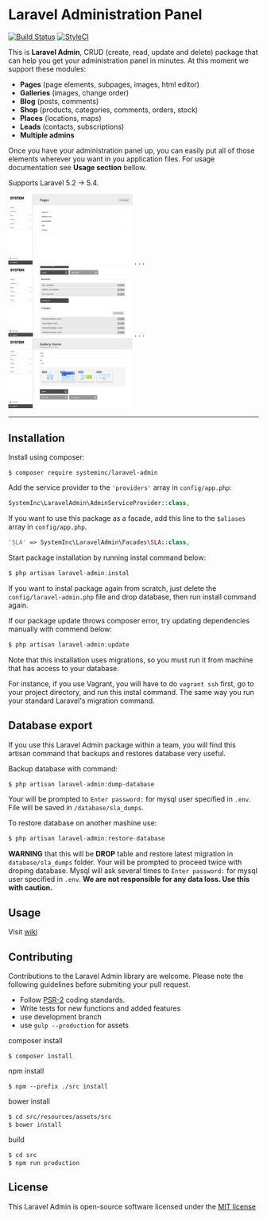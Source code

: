  # Laravel Administration Panel

[![Build Status](https://travis-ci.org/systeminc/laravel-admin.svg?branch=master)](https://travis-ci.org/systeminc/laravel-admin) [![StyleCI](https://styleci.io/repos/65193755/shield)](https://styleci.io/repos/65193755)

This is **Laravel Admin**, CRUD (create, read, update and delete) package that can help you get your administration panel in minutes. At this moment we support these modules:

- **Pages** (page elements, subpages, images, html editor)
- **Galleries** (images, change order)
- **Blog** (posts, comments)
- **Shop** (products, categories, comments, orders, stock)
- **Places** (locations, maps)
- **Leads** (contacts, subscriptions)
- **Multiple admins**

Once you have your administration panel up, you can easily put all of those elements wherever you want in you application files. For usage documentation see **Usage section** bellow.

Supports Laravel 5.2 -> 5.4.

<img src="/screens/1.png?raw=true" width="250"> . . . <img src="/screens/2.png?raw=true" width="250"> . . . <img src="/screens/3.png?raw=true" width="250"> 

---

## Installation

Install using composer:

```
$ composer require systeminc/laravel-admin
```

Add the service provider to the `'providers'` array in `config/app.php`:

```php
SystemInc\LaravelAdmin\AdminServiceProvider::class,
```

If you want to use this package as a facade, add this line to the `$aliases` array in `config/app.php`.

```php
'SLA' => SystemInc\LaravelAdmin\Facades\SLA::class,
```

Start package installation by running instal command below:

```php
$ php artisan laravel-admin:instal
```
If you want to instal package again from scratch, just delete the `config/laravel-admin.php` file and drop database, then run install command again.

If our package update throws composer error, try updating dependencies manually with commend below:

```php
$ php artisan laravel-admin:update
```

Note that this installation uses migrations, so you must run it from machine that has access to your database. 

For instance, if you use Vagrant, you will have to do `vagrant ssh` first, go to your project directory, and run this instal command. The same way you run your standard Laravel's migration command. 

## Database export

If you use this Laravel Admin package within a team, you will find this artisan command that backups and restores database very useful.

Backup database with command:

```php
$ php artisan laravel-admin:dump-database
```

Your will be prompted to `Enter password:` for mysql user specified in `.env`. File will be saved in `/database/sla_dumps`.

To restore database on another mashine use:

```php
$ php artisan laravel-admin:restore-database
```

**WARNING** that this will be **DROP** table and restore latest migration in `database/sla_dumps` folder.
Your will be prompted to proceed twice with droping database. Mysql will ask several times to `Enter password:` for mysql user specified in `.env`. 
**We are not responsible for any data loss. Use this with caution.**

## Usage

Visit [wiki](https://github.com/systeminc/laravel-admin/wiki/Blog) 

## Contributing

Contributions to the Laravel Admin library are welcome. Please note the following guidelines before submiting your pull request.

- Follow [PSR-2](http://www.php-fig.org/psr/psr-2/) coding standards.
- Write tests for new functions and added features
- use development branch
- use `gulp --production` for assets


composer install
```
$ composer install
```

npm install
```
$ npm --prefix ./src install
```

bower install
```
$ cd src/resources/assets/src
$ bower install
```

build
```
$ cd src
$ npm run production
```

## License

This Laravel Admin is open-source software licensed under the [MIT license](http://opensource.org/licenses/MIT)
